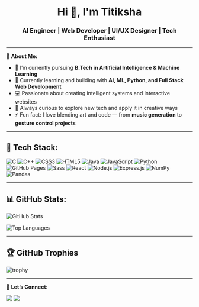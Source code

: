 <h1 align="center">Hi 👋, I'm Titiksha</h1>
<h3 align="center">AI Engineer | Web Developer | UI/UX Designer | Tech Enthusiast</h3>

---

🚀 **About Me:**

- 🔭 I’m currently pursuing **B.Tech in Artificial Intelligence & Machine Learning**  
- 🌱 Currently learning and building with **AI, ML, Python, and Full Stack Web Development**
- 💻 Passionate about creating intelligent systems and interactive websites  
- 🧠 Always curious to explore new tech and apply it in creative ways 
- ⚡ Fun fact: I love blending art and code — from **music generation** to **gesture control projects**

---

## 🚀 Tech Stack:

![C](https://img.shields.io/badge/C-00599C?style=for-the-badge&logo=c&logoColor=white)
![C++](https://img.shields.io/badge/C++-00599C?style=for-the-badge&logo=cplusplus&logoColor=white)
![CSS3](https://img.shields.io/badge/CSS3-1572B6?style=for-the-badge&logo=css3&logoColor=white)
![HTML5](https://img.shields.io/badge/HTML5-E34F26?style=for-the-badge&logo=html5&logoColor=white)
![Java](https://img.shields.io/badge/Java-ED8B00?style=for-the-badge&logo=java&logoColor=white)
![JavaScript](https://img.shields.io/badge/JavaScript-F7DF1E?style=for-the-badge&logo=javascript&logoColor=black)
![Python](https://img.shields.io/badge/Python-3776AB?style=for-the-badge&logo=python&logoColor=white)
![GitHub Pages](https://img.shields.io/badge/GitHub%20Pages-222?style=for-the-badge&logo=github&logoColor=white)
![Sass](https://img.shields.io/badge/Sass-hotpink?style=for-the-badge&logo=sass&logoColor=white)
![React](https://img.shields.io/badge/React-20232A?style=for-the-badge&logo=react&logoColor=61DAFB)
![Node.js](https://img.shields.io/badge/Node.js-339933?style=for-the-badge&logo=nodedotjs&logoColor=white)
![Express.js](https://img.shields.io/badge/Express.js-000000?style=for-the-badge&logo=express&logoColor=white)
![NumPy](https://img.shields.io/badge/Numpy-013243?style=for-the-badge&logo=numpy&logoColor=white)
![Pandas](https://img.shields.io/badge/Pandas-150458?style=for-the-badge&logo=pandas&logoColor=white)


---

## 📊 GitHub Stats:

![GitHub Stats](https://github-readme-stats.vercel.app/api?username=titiksha95&show_icons=true&theme=radical)

![Top Languages](https://github-readme-stats.vercel.app/api/top-langs/?username=titiksha95&layout=compact&theme=radical)


---

## 🏆 GitHub Trophies

![trophy](https://github-profile-trophy.vercel.app/?username=titiksha95&theme=algolia&no-frame=true&margin-w=10&margin-h=15)



---

💬 **Let’s Connect:**

<a href="https://www.linkedin.com/in/titiksha-jangid-60063b24b/" target="_blank"><img src="https://img.shields.io/badge/LinkedIn-blue?style=for-the-badge&logo=linkedin" /></a>
<a href="mailto:jangidtitiksha@gmail.com"><img src="https://img.shields.io/badge/Email-red?style=for-the-badge&logo=gmail&logoColor=white" /></a>
